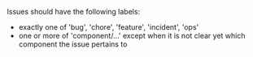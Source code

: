 Issues should have the following labels:
- exactly one of 'bug', 'chore', 'feature', 'incident', 'ops'
- one or more of 'component/...' except when it is not clear yet which component the issue pertains to
